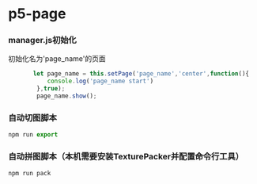 # p5-page


### manager.js初始化
初始化名为'page_name'的页面
```javascript
       let page_name = this.setPage('page_name','center',function(){
           console.log('page_name start')
        },true);
        page_name.show();
```


### 自动切图脚本
```javascript
npm run export
```

### 自动拼图脚本（本机需要安装TexturePacker并配置命令行工具）
```javascript
npm run pack
```


